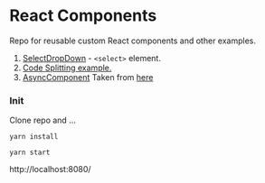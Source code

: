 # React Components

Repo for reusable custom React components and other examples.

1. [SelectDropDown](https://github.com/rcolepeterson/react-components/blob/develop/client/components/SelectDropDown.js) - `<select>` element.
2. [Code Splitting example.](https://github.com/rcolepeterson/react-components/blob/develop/client/components/CodeSplitting.js)
3. [AsyncComponent]((https://github.com/rcolepeterson/react-components/blob/develop/client/components/AsyncComponent.js))
Taken from [here](https://serverless-stack.com/chapters/code-splitting-in-create-react-app.html)


### Init

Clone repo and ...

`yarn install`

`yarn start`

http://localhost:8080/
